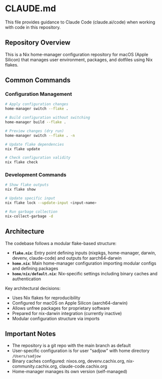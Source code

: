 # CLAUDE.md

This file provides guidance to Claude Code (claude.ai/code) when working with code in this repository.

## Repository Overview

This is a Nix home-manager configuration repository for macOS (Apple Silicon) that manages user environment, packages, and dotfiles using Nix flakes.

## Common Commands

### Configuration Management
```bash
# Apply configuration changes
home-manager switch --flake .

# Build configuration without switching
home-manager build --flake .

# Preview changes (dry run)
home-manager switch --flake . -n

# Update flake dependencies
nix flake update

# Check configuration validity
nix flake check
```

### Development Commands
```bash
# Show flake outputs
nix flake show

# Update specific input
nix flake lock --update-input <input-name>

# Run garbage collection
nix-collect-garbage -d
```

## Architecture

The codebase follows a modular flake-based structure:

- **`flake.nix`**: Entry point defining inputs (nixpkgs, home-manager, darwin, devenv, claude-code) and outputs for aarch64-darwin
- **`home.nix`**: Main home-manager configuration importing modular configs and defining packages
- **`home/nix/default.nix`**: Nix-specific settings including binary caches and authentication

Key architectural decisions:
- Uses Nix flakes for reproducibility
- Configured for macOS on Apple Silicon (aarch64-darwin)
- Allows unfree packages for proprietary software
- Prepared for nix-darwin integration (currently inactive)
- Modular configuration structure via imports

## Important Notes

- The repository is a git repo with the main branch as default
- User-specific configuration is for user "sadjow" with home directory `/Users/sadjow`
- Binary caches configured: nixos.org, devenv.cachix.org, nix-community.cachix.org, claude-code.cachix.org
- Home-manager manages its own version (self-managed)